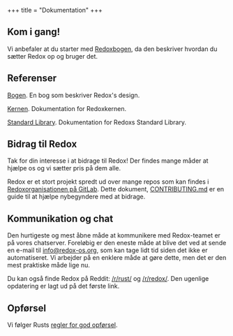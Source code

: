 +++
title = "Dokumentation"
+++

## Kom i gang!

Vi anbefaler at du starter med [Redoxbogen](https://doc.redox-os.org/book/), da den beskriver hvordan du sætter Redox op og bruger det.

## Referenser

[Bogen](https://doc.redox-os.org/book/). En bog som beskriver Redox's design.

[Kernen](https://doc.redox-os.org/kernel/kernel/). Dokumentation for Redoxkernen.

[Standard Library](https://doc.redox-os.org/std/std/). Dokumentation for Redoxs Standard Library.

## Bidrag til Redox

Tak for din interesse i at bidrage til Redox!
Der findes mange måder at hjælpe os og vi sætter pris på dem alle.

Redox er et stort projekt spredt ud over mange repos som kan findes i
[Redoxorganisationen på GitLab](https://gitlab.redox-os.org/redox-os). Dette dokument,
[CONTRIBUTING.md](https://gitlab.redox-os.org/redox-os/redox/blob/master/CONTRIBUTING.md)
er en guide til at hjælpe nybegyndere med at bidrage.

## Kommunikation og chat

Den hurtigeste og mest åbne måde at kommunikere med Redox-teamet er på vores
chatserver. Foreløbig er den eneste måde at blive det ved at sende en e-mail til
[info@redox-os.org](mailto:info@redox-os.org), som kan tage lidt tid
siden det ikke er automatiseret. Vi arbejder på en enklere måde at gøre dette,
men det er den mest praktiske måde lige nu.

Du kan også finde Redox på Reddit:
[/r/rust/](https://www.reddit.com/r/rust) og
[/r/redox/](https://www.reddit.com/r/redox). Den ugenlige opdatering er lagt ud på det første link.

## Opførsel
Vi følger Rusts [regler for god opførsel](https://www.rust-lang.org/policies/code-of-conduct).
